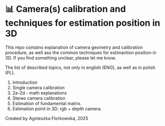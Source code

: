 # :bar_chart: Camera(s) calibration and techniques for estimation position in 3D
This repo contains explanation of camera geometry and calibration procedure, as well ass the common techniques for estimantion position in 3D. If you find something unclear, please let me know. 

The list of described topics, not only in english (ENG), as well as in polish (PL).  
1. Introduction
2. Single camera calibration
3. 2a-2d - math explanations
4. Stereo camera calibration
5. Estimation of fundamental matrix.
6. Estimation point in 3D: rgb + depth camera.

Created by Agnieszka Florkowska, 2025